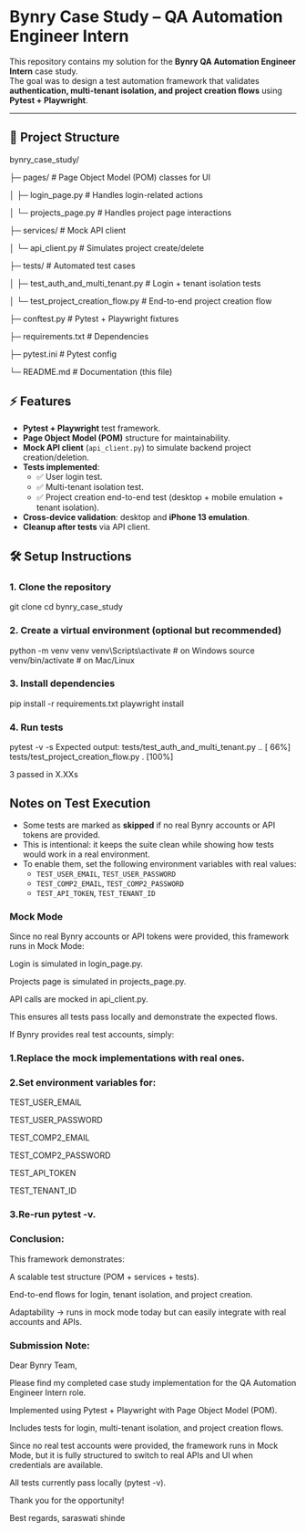 # Bynry Case Study – QA Automation Engineer Intern

This repository contains my solution for the **Bynry QA Automation Engineer Intern** case study.  
The goal was to design a test automation framework that validates **authentication, multi-tenant isolation, and project creation flows** using **Pytest + Playwright**.

---

## 📂 Project Structure

bynry_case_study/

├─ pages/ # Page Object Model (POM) classes for UI

│ ├─ login_page.py # Handles login-related actions

│ └─ projects_page.py # Handles project page interactions

├─ services/ # Mock API client

│ └─ api_client.py # Simulates project create/delete

├─ tests/ # Automated test cases

│ ├─ test_auth_and_multi_tenant.py # Login + tenant isolation tests

│ └─ test_project_creation_flow.py # End-to-end project creation flow

├─ conftest.py # Pytest + Playwright fixtures

├─ requirements.txt # Dependencies

├─ pytest.ini # Pytest config

└─ README.md # Documentation (this file)

## ⚡ Features

- **Pytest + Playwright** test framework.
- **Page Object Model (POM)** structure for maintainability.
- **Mock API client** (`api_client.py`) to simulate backend project creation/deletion.
- **Tests implemented**:
  - ✅ User login test.  
  - ✅ Multi-tenant isolation test.  
  - ✅ Project creation end-to-end test (desktop + mobile emulation + tenant isolation).
- **Cross-device validation**: desktop and **iPhone 13 emulation**.  
- **Cleanup after tests** via API client.

## 🛠️ Setup Instructions

### 1. Clone the repository
git clone <your-repo-link>
cd bynry_case_study
### 2. Create a virtual environment (optional but recommended)
python -m venv venv
venv\Scripts\activate   # on Windows
source venv/bin/activate  # on Mac/Linux
### 3. Install dependencies
pip install -r requirements.txt
playwright install
### 4. Run tests
pytest -v -s
Expected output:
tests/test_auth_and_multi_tenant.py ..    [ 66%]
tests/test_project_creation_flow.py .     [100%]

3 passed in X.XXs

## Notes on Test Execution
- Some tests are marked as **skipped** if no real Bynry accounts or API tokens are provided.
- This is intentional: it keeps the suite clean while showing how tests would work in a real environment.
- To enable them, set the following environment variables with real values:
  - `TEST_USER_EMAIL`, `TEST_USER_PASSWORD`
  - `TEST_COMP2_EMAIL`, `TEST_COMP2_PASSWORD`
  - `TEST_API_TOKEN`, `TEST_TENANT_ID`

### Mock Mode
Since no real Bynry accounts or API tokens were provided, this framework runs in Mock Mode:

Login is simulated in login_page.py.

Projects page is simulated in projects_page.py.

API calls are mocked in api_client.py.

This ensures all tests pass locally and demonstrate the expected flows.

If Bynry provides real test accounts, simply:

### 1.Replace the mock implementations with real ones.

### 2.Set environment variables for:

TEST_USER_EMAIL

TEST_USER_PASSWORD

TEST_COMP2_EMAIL

TEST_COMP2_PASSWORD

TEST_API_TOKEN

TEST_TENANT_ID

### 3.Re-run pytest -v.

### Conclusion:

This framework demonstrates:

A scalable test structure (POM + services + tests).

End-to-end flows for login, tenant isolation, and project creation.

Adaptability → runs in mock mode today but can easily integrate with real accounts and APIs.

### Submission Note:

Dear Bynry Team,

Please find my completed case study implementation for the QA Automation Engineer Intern role.

Implemented using Pytest + Playwright with Page Object Model (POM).

Includes tests for login, multi-tenant isolation, and project creation flows.

Since no real test accounts were provided, the framework runs in Mock Mode, but it is fully structured to switch to real APIs and UI when credentials are available.

All tests currently pass locally (pytest -v).

Thank you for the opportunity!

Best regards,
saraswati shinde
